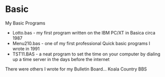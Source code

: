 # Basic
My Basic Programs

- Lotto.bas - my first program written on the IBM PC/XT in Basica circa 1987
- Menu210.bas - one of my first professional Quick basic programs I wrote in 1991
- TST11.BAS - a neat program to set the time on your computer by dialing up a time server in the days before the internet

There were others I wrote for my Bulletin Board... Koala Country BBS 
